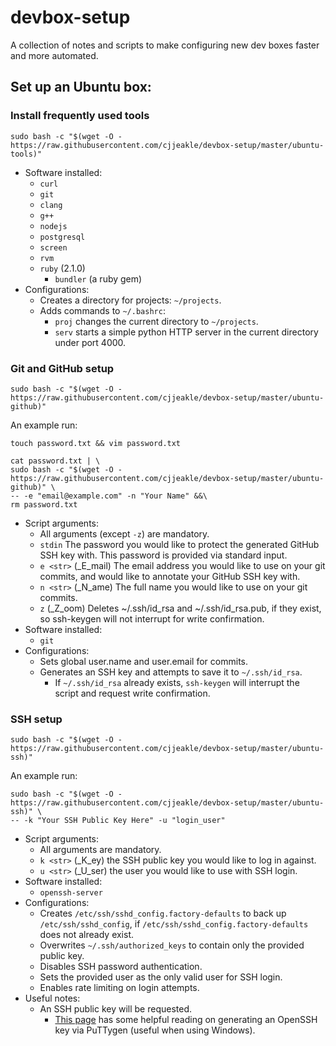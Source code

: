 # devbox-setup
A collection of notes and scripts to make configuring new dev boxes faster and more automated.

## Set up an Ubuntu box:

### Install frequently used tools
`sudo bash -c "$(wget -O - https://raw.githubusercontent.com/cjjeakle/devbox-setup/master/ubuntu-tools)"`
* Software installed:
    * `curl`
    * `git`
    * `clang`
    * `g++`
    * `nodejs`
    * `postgresql`
    * `screen`
    * `rvm`
    * `ruby` (2.1.0)
        * `bundler` (a ruby gem)
* Configurations:
    * Creates a directory for projects: `~/projects`.
    * Adds commands to `~/.bashrc`:
        * `proj` changes the current directory to `~/projects`.
        * `serv` starts a simple python HTTP server in the current directory under port 4000.

### Git and GitHub setup
`sudo bash -c "$(wget -O - https://raw.githubusercontent.com/cjjeakle/devbox-setup/master/ubuntu-github)"`

An example run:

`touch password.txt && vim password.txt`
```
cat password.txt | \
sudo bash -c "$(wget -O - https://raw.githubusercontent.com/cjjeakle/devbox-setup/master/ubuntu-github)" \
-- -e "email@example.com" -n "Your Name" &&\
rm password.txt
```
* Script arguments:
    * All arguments (except `-z`) are mandatory.
    * `stdin` The password you would like to protect the generated GitHub SSH key with. This password is provided via standard input.
    * `e <str>` (_E_mail) The email address you would like to use on your git commits, and would like to annotate your GitHub SSH key with.
    * `n <str>` (_N_ame) The full name you would like to use on your git commits.
    * `z` (_Z_oom) Deletes ~/.ssh/id_rsa and ~/.ssh/id_rsa.pub, if they exist, so ssh-keygen will not interrupt for write confirmation.
* Software installed:
    * `git`
* Configurations:
    * Sets global user.name and user.email for commits.
    * Generates an SSH key and attempts to save it to `~/.ssh/id_rsa`.
        * If `~/.ssh/id_rsa` already exists, `ssh-keygen` will interrupt the script and request write confirmation.

### SSH setup
`sudo bash -c "$(wget -O - https://raw.githubusercontent.com/cjjeakle/devbox-setup/master/ubuntu-ssh)"`

An example run:

```
sudo bash -c "$(wget -O - https://raw.githubusercontent.com/cjjeakle/devbox-setup/master/ubuntu-ssh)" \
-- -k "Your SSH Public Key Here" -u "login_user"
```
* Script arguments:
    * All arguments are mandatory.
    * `k <str>` (_K_ey) the SSH public key you would like to log in against.
    * `u <str>` (_U_ser) the user you would like to use with SSH login.
* Software installed:
    * `openssh-server`
* Configurations:
    * Creates `/etc/ssh/sshd_config.factory-defaults` to back up `/etc/ssh/sshd_config`, if `/etc/ssh/sshd_config.factory-defaults` does not already exist.
    * Overwrites `~/.ssh/authorized_keys` to contain only the provided public key.
    * Disables SSH password authentication.
    * Sets the provided user as the only valid user for SSH login.
    * Enables rate limiting on login attempts.
* Useful notes:
    * An SSH public key will be requested.
        * [This page](https://www.digitalocean.com/community/tutorials/how-to-create-ssh-keys-with-putty-to-connect-to-a-vps) has some helpful reading on generating an OpenSSH key via PuTTygen (useful when using Windows).
